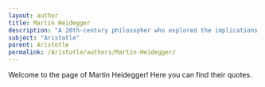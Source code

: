 ```yaml
---
layout: author
title: Martin Heidegger
description: "A 20th-century philosopher who explored the implications of Aristotle's work on contemporary existential and phenomenological thought."
subject: "Aristotle"
parent: Aristotle
permalink: /Aristotle/authors/Martin-Heidegger/
---
```


Welcome to the page of Martin Heidegger! Here you can find their quotes.
